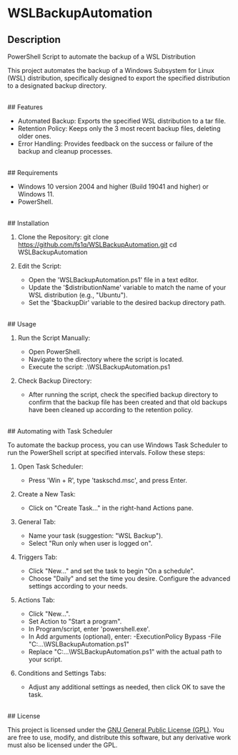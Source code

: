# WSLBackupAutomation

## Description

PowerShell Script to automate the backup of a WSL Distribution

This project automates the backup of a Windows Subsystem for Linux (WSL) distribution, specifically designed to export the specified distribution to a designated backup directory.


<br>
## Features

- Automated Backup: Exports the specified WSL distribution to a tar file.
- Retention Policy: Keeps only the 3 most recent backup files, deleting older ones.
- Error Handling: Provides feedback on the success or failure of the backup and cleanup processes.


<br>
## Requirements

- Windows 10 version 2004 and higher (Build 19041 and higher) or Windows 11.
- PowerShell.


<br>
## Installation

1. Clone the Repository:
   git clone https://github.com/fs1q/WSLBackupAutomation.git
   cd WSLBackupAutomation

2. Edit the Script:
   - Open the 'WSLBackupAutomation.ps1' file in a text editor.
   - Update the '$distributionName' variable to match the name of your WSL distribution (e.g., "Ubuntu").
   - Set the '$backupDir' variable to the desired backup directory path.


<br>
## Usage

1. Run the Script Manually:
   - Open PowerShell.
   - Navigate to the directory where the script is located.
   - Execute the script:
     .\WSLBackupAutomation.ps1

2. Check Backup Directory:
   - After running the script, check the specified backup directory to confirm that the backup file has been created and that old backups have been cleaned up according to the retention policy.


<br>
## Automating with Task Scheduler

To automate the backup process, you can use Windows Task Scheduler to run the PowerShell script at specified intervals. Follow these steps:

1. Open Task Scheduler:
   - Press 'Win + R', type 'taskschd.msc', and press Enter.

2. Create a New Task:
   - Click on "Create Task..." in the right-hand Actions pane.

3. General Tab:
   - Name your task (suggestion: "WSL Backup").
   - Select "Run only when user is logged on".

4. Triggers Tab:
   - Click "New..." and set the task to begin "On a schedule".
   - Choose "Daily" and set the time you desire. Configure the advanced settings according to your needs.

5. Actions Tab:
   - Click "New...".
   - Set Action to "Start a program".
   - In Program/script, enter 'powershell.exe'.
   - In Add arguments (optional), enter:
     -ExecutionPolicy Bypass -File "C:\...\WSLBackupAutomation.ps1"
   - Replace "C:\...\WSLBackupAutomation.ps1" with the actual path to your script.

6. Conditions and Settings Tabs:
   - Adjust any additional settings as needed, then click OK to save the task.


<br>
## License

This project is licensed under the [GNU General Public License (GPL)](https://www.gnu.org/licenses/gpl-3.0.html). You are free to use, modify, and distribute this software, but any derivative work must also be licensed under the GPL.

